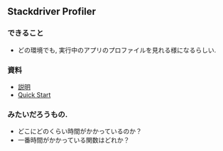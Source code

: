 ## Stackdriver Profiler
### できること
+ どの環境でも, 実行中のアプリのプロファイルを見れる様になるらしい.

### 資料
+ [説明](https://cloudplatform-jp.googleblog.com/2018/05/introducing-Stackdriver-APM-and-Stackdriver-Profiler-Distributed-tracing-debugging-and-profiling-for-your-performance-sensitive-applications.html)
+ [Quick Start](https://cloud.google.com/profiler/docs/quickstart?_ga=2.240589889.-379485206.1535290574)

### みたいだろうもの.
+ どこにどのくらい時間がかかっているのか？
+ 一番時間がかかっている関数はどれか？




